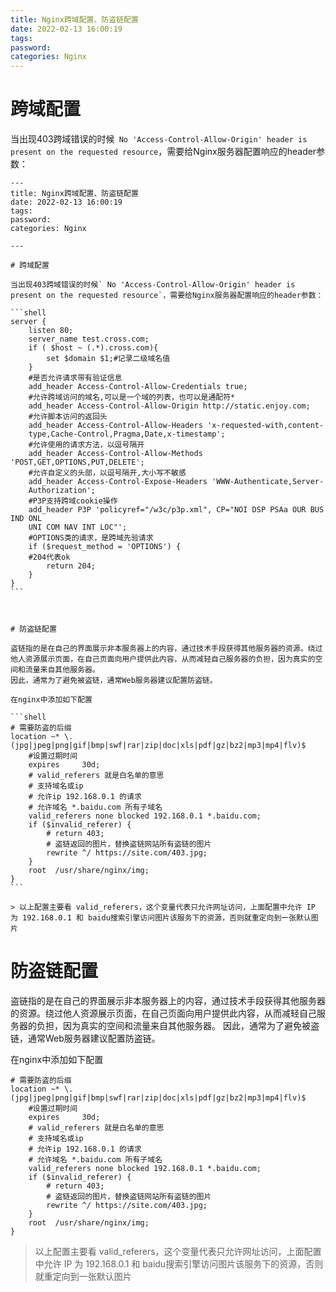 ```yaml
---
title: Nginx跨域配置、防盗链配置
date: 2022-02-13 16:00:19
tags:
password:
categories: Nginx
---
```


# 跨域配置
当出现403跨域错误的时候` No 'Access-Control-Allow-Origin' header is present on the requested resource`，需要给Nginx服务器配置响应的header参数：
```shell
---
title: Nginx跨域配置、防盗链配置
date: 2022-02-13 16:00:19
tags:
password:
categories: Nginx

---

# 跨域配置

当出现403跨域错误的时候` No 'Access-Control-Allow-Origin' header is present on the requested resource`，需要给Nginx服务器配置响应的header参数：

​```shell
server {
	listen 80;
	server_name test.cross.com;
	if ( $host ~ (.*).cross.com){
		set $domain $1;#记录二级域名值
	}
	#是否允许请求带有验证信息
	add_header Access-Control-Allow-Credentials true;
	#允许跨域访问的域名,可以是一个域的列表，也可以是通配符*
	add_header Access-Control-Allow-Origin http://static.enjoy.com;
	#允许脚本访问的返回头
	add_header Access-Control-Allow-Headers 'x-requested-with,content-
	type,Cache-Control,Pragma,Date,x-timestamp';
	#允许使用的请求方法，以逗号隔开
	add_header Access-Control-Allow-Methods 'POST,GET,OPTIONS,PUT,DELETE';
	#允许自定义的头部，以逗号隔开,大小写不敏感
	add_header Access-Control-Expose-Headers 'WWW-Authenticate,Server-
	Authorization';
	#P3P支持跨域cookie操作
	add_header P3P 'policyref="/w3c/p3p.xml", CP="NOI DSP PSAa OUR BUS IND ONL
	UNI COM NAV INT LOC"';
    #OPTIONS类的请求，是跨域先验请求
    if ($request_method = 'OPTIONS') {
    #204代表ok
        return 204;
    }
}
​```



# 防盗链配置

盗链指的是在自己的界面展示非本服务器上的内容，通过技术手段获得其他服务器的资源。绕过他人资源展示页面，在自己页面向用户提供此内容，从而减轻自己服务器的负担，因为真实的空间和流量来自其他服务器。
因此，通常为了避免被盗链，通常Web服务器建议配置防盗链。

在nginx中添加如下配置

​```shell
# 需要防盗的后缀
location ~* \.(jpg|jpeg|png|gif|bmp|swf|rar|zip|doc|xls|pdf|gz|bz2|mp3|mp4|flv)$
    #设置过期时间
    expires     30d;
    # valid_referers 就是白名单的意思
    # 支持域名或ip
    # 允许ip 192.168.0.1 的请求
    # 允许域名 *.baidu.com 所有子域名
    valid_referers none blocked 192.168.0.1 *.baidu.com;
    if ($invalid_referer) {
        # return 403;
        # 盗链返回的图片，替换盗链网站所有盗链的图片
        rewrite ^/ https://site.com/403.jpg;
    }
    root  /usr/share/nginx/img;
}
​```

> 以上配置主要看 valid_referers，这个变量代表只允许网址访问，上面配置中允许 IP 为 192.168.0.1 和 baidu搜索引擎访问图片该服务下的资源，否则就重定向到一张默认图片
```


# 防盗链配置

盗链指的是在自己的界面展示非本服务器上的内容，通过技术手段获得其他服务器的资源。绕过他人资源展示页面，在自己页面向用户提供此内容，从而减轻自己服务器的负担，因为真实的空间和流量来自其他服务器。
因此，通常为了避免被盗链，通常Web服务器建议配置防盗链。

在nginx中添加如下配置
```shell
# 需要防盗的后缀
location ~* \.(jpg|jpeg|png|gif|bmp|swf|rar|zip|doc|xls|pdf|gz|bz2|mp3|mp4|flv)$
    #设置过期时间
    expires     30d;
    # valid_referers 就是白名单的意思
    # 支持域名或ip
    # 允许ip 192.168.0.1 的请求
    # 允许域名 *.baidu.com 所有子域名
    valid_referers none blocked 192.168.0.1 *.baidu.com;
    if ($invalid_referer) {
        # return 403;
        # 盗链返回的图片，替换盗链网站所有盗链的图片
        rewrite ^/ https://site.com/403.jpg;
    }
    root  /usr/share/nginx/img;
}
```
> 以上配置主要看 valid_referers，这个变量代表只允许网址访问，上面配置中允许 IP 为 192.168.0.1 和 baidu搜索引擎访问图片该服务下的资源，否则就重定向到一张默认图片